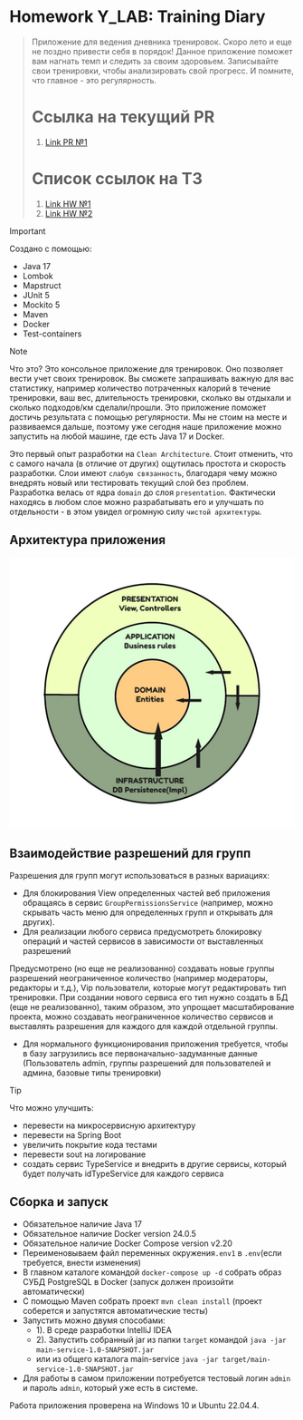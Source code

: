 # Homework Y_LAB: Training Diary

> Приложение для ведения дневника тренировок. Скоро лето и еще не поздно привести себя в порядок! Данное приложение
> поможет вам нагнать темп и следить за своим здоровьем. Записывайте свои тренировки, чтобы анализировать свой прогресс.
> И помните, что главное - это регулярность.
>
>
> # Ссылка на текущий PR
> 1. [Link PR №1](https://github.com/Jon7even/homework_ylab/pull/1)
>
>
>
> # Список ссылок на ТЗ
> 1. [Link HW №1](https://github.com/Jon7even/homework_ylab/tree/main/docs/tasks/technical-task-1.md)
> 2. [Link HW №2](https://github.com/Jon7even/homework_ylab/tree/main/docs/tasks/technical-task-2.md)
>
>
>

> [!IMPORTANT]
> Создано с помощью:
> - Java 17
> - Lombok
> - Mapstruct
> - JUnit 5
> - Mockito 5
> - Maven
> - Docker
> - Test-containers
>

> [!NOTE]
> Что это? Это консольное приложение для тренировок. Оно позволяет вести учет своих тренировок. Вы сможете запрашивать
> важную для вас статистику, например количество потраченных калорий в течение тренировки, ваш вес, длительность
> тренировки, сколько вы отдыхали и сколько подходов/км сделали/прошли. Это приложение поможет достичь результата
> с помощью регулярности. Мы не стоим на месте и развиваемся дальше, поэтому уже сегодня наше приложение можно запустить
> на любой машине, где есть Java 17 и Docker.
>

Это первый опыт разработки на `Clean Architecture`. Стоит отменить, что с самого начала (в отличие от других)
ощутилась простота и скорость разработки. Слои имеют `слабую связанность`, благодаря чему можно внедрять новый
или тестировать текущий слой без проблем. Разработка велась от ядра `domain` до слоя `presentation`. Фактически
находясь в любом слое можно разрабатывать его и улучшать по отдельности - в этом увидел огромную силу
`чистой архитектуры`.

## Архитектура приложения

![Архитектура приложения на схеме](/docs/images/architectureApp.jpg)

## Взаимодействие разрешений для групп

Разрешения для групп могут использоваться в разных вариациях:

* Для блокирования View определенных частей веб приложения обращаясь в сервис `GroupPermissionsService` (например,
  можно скрывать часть меню для определенных групп и открывать для других).
* Для реализации любого сервиса предусмотреть блокировку операций и частей сервисов в зависимости от выставленных
  разрешений

Предусмотрено (но еще не реализованно) создавать новые группы разрешений неограниченное количество
(например модераторы, редакторы и т.д.), Vip пользователи, которые могут редактировать тип тренировки.
При создании нового сервиса его тип нужно создать в БД (еще не реализованно), таким образом, это упрощает
масштабирование проекта, можно создавать неограниченное количество сервисов и выставлять разрешения для каждого для
каждой отдельной группы.

* Для нормального функционирования приложения требуется, чтобы в базу загрузились все первоначально-задуманные
  данные (Пользователь admin, группы разрешений для пользователей и админа, базовые типы тренировки)

> [!TIP]
> Что можно улучшить:
> - перевести на микросервисную архитектуру
> - перевести на Spring Boot
> - увеличить покрытие кода тестами
> - перевести sout на логирование
> - создать сервис TypeService и внедрить в другие сервисы, который будет получать idTypeService для каждого сервиса

## Сборка и запуск

- Обязательное наличие Java 17 
- Обязательное наличие Docker version 24.0.5
- Обязательное наличие Docker Compose version v2.20
- Переименовываем файл переменных окружения`.env1` в `.env`(если требуется, внести изменения)
- В главном каталоге командой `docker-compose up -d` собрать образ СУБД PostgreSQL в Docker (запуск должен 
произойти автоматически)
- С помощью Maven собрать проект `mvn clean install`
  (проект соберется и запустятся автоматические тесты)
- Запустить можно двумя способами:
    - 1). В среде разработки IntelliJ IDEA
    - 2). Запустить собранный jar из папки `target` командой `java -jar main-service-1.0-SNAPSHOT.jar`
    - или из общего каталога main-service `java -jar target/main-service-1.0-SNAPSHOT.jar`
- Для работы в самом приложении потребуется тестовый логин `admin` и пароль `admin`, который уже есть в системе.

Работа приложения проверена на Windows 10 и Ubuntu 22.04.4.
